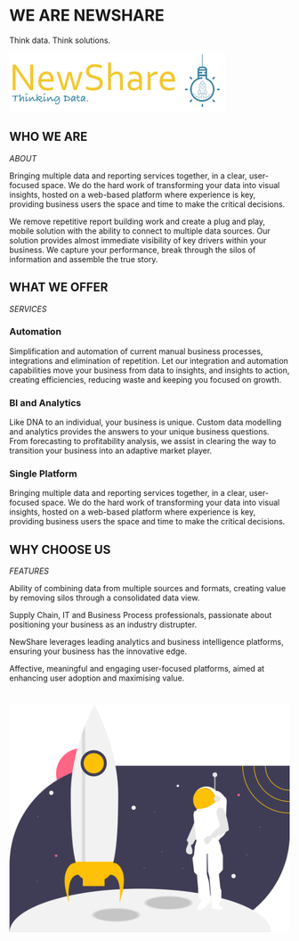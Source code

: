 # WE ARE NEWSHARE
Think data. Think solutions.

![](group_1.jpg)

## WHO WE ARE
*ABOUT*

Bringing multiple data and reporting services together, in a clear, user-focused space. We do the hard work of transforming your data into visual insights, hosted on a web-based platform where experience is key, providing business users the space and time to make the critical decisions.

We remove repetitive report building work and create a plug and play, mobile solution with the ability to connect to multiple data sources. Our solution provides almost immediate visibility of key drivers within your business. We capture your performance, break through the silos of information and assemble the true story.

## WHAT WE OFFER
*SERVICES*

### Automation
Simplification and automation of current manual business processes, integrations and elimination of repetition. Let our integration and automation capabilities move your business from data to insights, and insights to action, creating efficiencies, reducing waste and keeping you focused on growth.
### BI and Analytics
Like DNA to an individual, your business is unique. Custom data modelling and analytics provides the answers to your unique business questions. From forecasting to profitability analysis, we assist in clearing the way to transition your business into an adaptive market player.
### Single Platform
Bringing multiple data and reporting services together, in a clear, user- focused space. We do the hard work of transforming your data into visual insights, hosted on a web-based platform where experience is key, providing business users the space and time to make the critical decisions.

## WHY CHOOSE US
*FEATURES*

Ability of combining data from multiple sources and formats, creating value by removing silos through a consolidated data view.

Supply Chain, IT and Business Process professionals, passionate about positioning your business as an industry distrupter.

NewShare leverages leading analytics and business intelligence platforms, ensuring your business has the innovative edge.

Affective, meaningful and engaging user-focused platforms, aimed at enhancing user adoption and maximising value.

#
#

![](Image.png)
